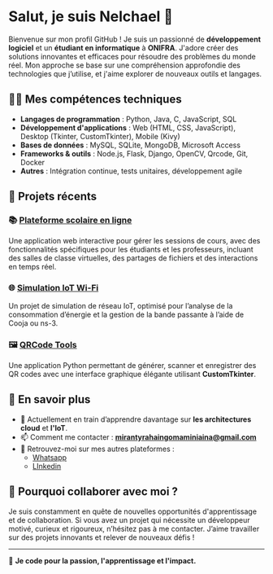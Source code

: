 # Salut, je suis **Nelchael** 👋

Bienvenue sur mon profil GitHub ! Je suis un passionné de **développement logiciel** et un **étudiant en informatique** à **ONIFRA**. J'adore créer des solutions innovantes et efficaces pour résoudre des problèmes du monde réel. Mon approche se base sur une compréhension approfondie des technologies que j’utilise, et j'aime explorer de nouveaux outils et langages.

## 🧑‍💻 Mes compétences techniques

- **Langages de programmation** : Python, Java, C, JavaScript, SQL
- **Développement d'applications** : Web (HTML, CSS, JavaScript), Desktop (Tkinter, CustomTkinter), Mobile (Kivy)
- **Bases de données** : MySQL, SQLite, MongoDB, Microsoft Access
- **Frameworks & outils** : Node.js, Flask, Django, OpenCV, Qrcode, Git, Docker
- **Autres** : Intégration continue, tests unitaires, développement agile

## 🚀 Projets récents

### 📚 [Plateforme scolaire en ligne](https://github.com/Nelchael2809/school-platform)
Une application web interactive pour gérer les sessions de cours, avec des fonctionnalités spécifiques pour les étudiants et les professeurs, incluant des salles de classe virtuelles, des partages de fichiers et des interactions en temps réel.

### 🌐 [Simulation IoT Wi-Fi](https://github.com/Nelchael2809/iot-wifi-simulation)
Un projet de simulation de réseau IoT, optimisé pour l’analyse de la consommation d’énergie et la gestion de la bande passante à l’aide de Cooja ou ns-3.

### 🖼️ [QRCode Tools](https://github.com/Nelchael2809/QrCode-Tools)
Une application Python permettant de générer, scanner et enregistrer des QR codes avec une interface graphique élégante utilisant **CustomTkinter**.

## 💬 En savoir plus

- 🌱 Actuellement en train d’apprendre davantage sur **les architectures cloud** et **l'IoT**.
- 📫 Comment me contacter : **mirantyrahaingomaminiaina@gmail.com**
- 🔗 Retrouvez-moi sur mes autres plateformes :  
  - [Whatsapp](0343170246)
  - [LInkedin](https://mg.linkedin.com/in/nelchael-miranty-903a53219)

  
## 🌟 Pourquoi collaborer avec moi ?

Je suis constamment en quête de nouvelles opportunités d'apprentissage et de collaboration. Si vous avez un projet qui nécessite un développeur motivé, curieux et rigoureux, n’hésitez pas à me contacter. J’aime travailler sur des projets innovants et relever de nouveaux défis !

---

🔭 **Je code pour la passion, l'apprentissage et l'impact.**
